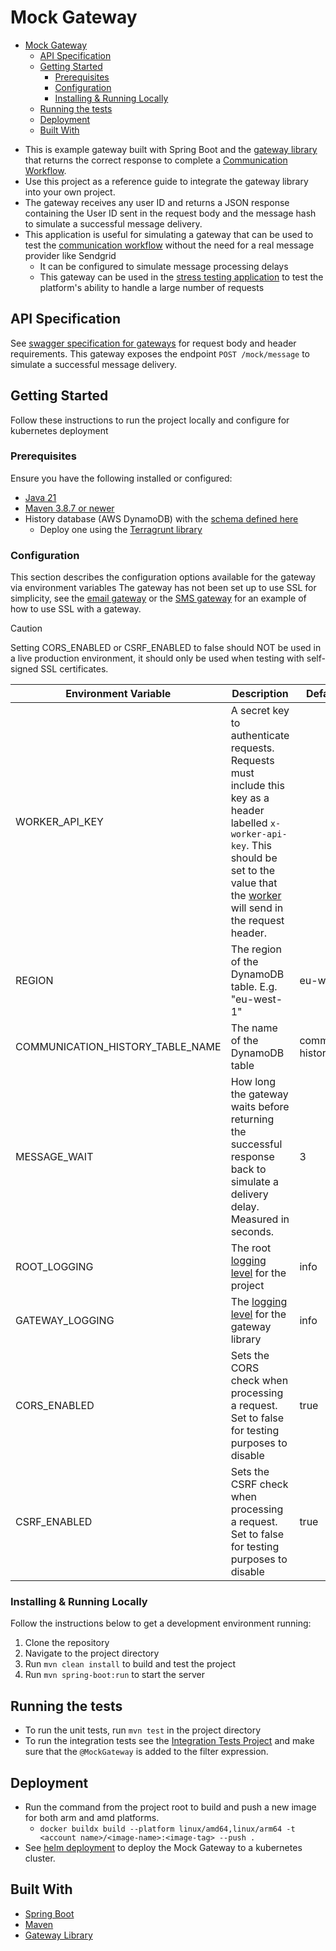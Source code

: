 # Mock Gateway

<!-- TOC -->
* [Mock Gateway](#mock-gateway)
  * [API Specification](#api-specification)
  * [Getting Started](#getting-started)
    * [Prerequisites](#prerequisites)
    * [Configuration](#configuration)
    * [Installing & Running Locally](#installing--running-locally)
  * [Running the tests](#running-the-tests)
  * [Deployment](#deployment)
  * [Built With](#built-with)
<!-- TOC -->

- This is example gateway built with Spring Boot and the [gateway library](../gateway-library) that returns the correct
  response to complete a [Communication Workflow](../workflows/communication_workflow).
- Use this project as a reference guide to integrate the gateway library into your own project.
- The gateway receives any user ID and returns a JSON response containing the User ID sent in the request body and the
  message hash to simulate a successful message delivery.
- This application is useful for simulating a gateway that can be used to test
  the [communication workflow](../workflows/communication_workflow) without the need for a real message provider like
  Sendgrid
    - It can be configured to simulate message processing delays
    - This gateway can be used in the [stress testing application](../stress-test) to test the platform's ability to
      handle a large number of requests

## API Specification

See [swagger specification for gateways](https://app.swaggerhub.com/apis/CameronWard301/Gateway_API/1.1.3) for request
body and header requirements.
This gateway exposes the endpoint `POST /mock/message` to simulate a successful message delivery.

## Getting Started

Follow these instructions to run the project locally and configure for kubernetes deployment

### Prerequisites

Ensure you have the following installed or configured:

- [Java 21](https://www.oracle.com/java/technologies/downloads/#java21)
- [Maven 3.8.7 or newer](https://maven.apache.org/download.cgi)
- History database (AWS DynamoDB) with
  the [schema defined here](../Designs/Images/Database/CommunicationHistoryDbSchema.svg)
    - Deploy one using the [Terragrunt library](../deployment/terragrunt)

### Configuration

This section describes the configuration options available for the gateway via environment variables
The gateway has not been set up to use SSL for simplicity, see the [email gateway](../email-gateway) or
the [SMS gateway](../sms-gateway) for an example of how to use SSL with a gateway.
> [!CAUTION]
> Setting CORS_ENABLED or CSRF_ENABLED to false should NOT be used in a live production environment, it should only be
> used when testing with self-signed SSL certificates.

| Environment Variable             | Description                                                                                                                                                                                                                | Default Value         | Required |
|----------------------------------|----------------------------------------------------------------------------------------------------------------------------------------------------------------------------------------------------------------------------|-----------------------|----------| 
| WORKER_API_KEY                   | A secret key to authenticate requests. Requests must include this key as a header labelled `x-worker-api-key`. This should be set to the value that the [worker](../communication-worker) will send in the request header. |                       | Y        | 
| REGION                           | The region of the DynamoDB table. E.g. "eu-west-1"                                                                                                                                                                         | eu-west-1             | Y        | 
| COMMUNICATION_HISTORY_TABLE_NAME | The name of the DynamoDB table                                                                                                                                                                                             | communication-history | Y        | 
| MESSAGE_WAIT                     | How long the gateway waits before returning the successful response back to simulate a delivery delay. Measured in seconds.                                                                                                | 3                     | N        |
| ROOT_LOGGING                     | The root [logging level](https://docs.spring.io/spring-boot/docs/2.1.13.RELEASE/reference/html/boot-features-logging.html#boot-features-logging-format) for the project                                                    | info                  | N        |
| GATEWAY_LOGGING                  | The [logging level](https://docs.spring.io/spring-boot/docs/2.1.13.RELEASE/reference/html/boot-features-logging.html#boot-features-logging-format) for the gateway library                                                 | info                  | N        |
| CORS_ENABLED                     | Sets the CORS check when processing a request. Set to false for testing purposes to disable                                                                                                                                | true                  | N        |
| CSRF_ENABLED                     | Sets the CSRF check when processing a request. Set to false for testing purposes to disable                                                                                                                                | true                  | N        |

### Installing & Running Locally

Follow the instructions below to get a development environment running:

1. Clone the repository
2. Navigate to the project directory
3. Run `mvn clean install` to build and test the project
4. Run `mvn spring-boot:run` to start the server

## Running the tests

- To run the unit tests, run `mvn test` in the project directory
- To run the integration tests see the [Integration Tests Project](../integration-tests)
  and make sure that the `@MockGateway` is added to the filter expression.

## Deployment

- Run the command from the project root to build and push a new image for both arm and amd platforms.
    - `docker buildx build --platform linux/amd64,linux/arm64 -t <account name>/<image-name>:<image-tag> --push .`
- See [helm deployment](../deployment/helm) to deploy the Mock Gateway to a kubernetes cluster.

## Built With

- [Spring Boot](https://spring.io/projects/spring-boot)
- [Maven](https://maven.apache.org/)
- [Gateway Library](../gateway-library)
